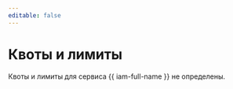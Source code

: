 ```yaml
---
editable: false
---
```


# Квоты и лимиты

Квоты и лимиты для сервиса {{ iam-full-name }} не определены.
